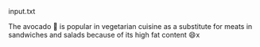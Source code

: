 input.txt
 
 The avocado 🥑 is popular in vegetarian cuisine as a substitute for meats in sandwiches and salads because of its high fat content 😄x
